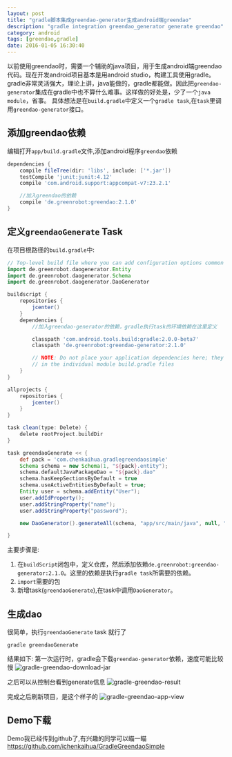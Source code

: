```yaml
---
layout: post
title: "gradle脚本集成greendao-generator生成android端greendao"
description: "gradle integration greendao_generator generate greendao"
category: android
tags: [greendao,gradle]
date: 2016-01-05 16:30:40
---
```

以前使用greendao时，需要一个辅助的java项目，用于生成android端greendao代码。现在开发android项目基本是用android studio，构建工具使用gradle。gradle非常灵活强大，理论上讲，java能做的，gradle都能做。因此把`greendao-generator`集成在gradle中也不算什么难事。这样做的好处是，少了一个`java module`，省事。<!-- more -->
具体想法是在`build.gradle`中定义一个`gradle task`,在`task`里调用`greendao-generator`接口。

## 添加greendao依赖
编辑打开`app/build.gradle`文件,添加android程序`greendao`依赖

```groovy
dependencies {
    compile fileTree(dir: 'libs', include: ['*.jar'])
    testCompile 'junit:junit:4.12'
    compile 'com.android.support:appcompat-v7:23.2.1'

    //加入greendao的依赖
    compile 'de.greenrobot:greendao:2.1.0'
}
```



## 定义`greendaoGenerate` Task

在项目根路径的`build.gradle`中:

```groovy
// Top-level build file where you can add configuration options common to all sub-projects/modules.
import de.greenrobot.daogenerator.Entity
import de.greenrobot.daogenerator.Schema
import de.greenrobot.daogenerator.DaoGenerator

buildscript {
    repositories {
        jcenter()
    }
    dependencies {
        //加入greendao-generator的依赖，gradle执行task的环境依赖在这里定义

        classpath 'com.android.tools.build:gradle:2.0.0-beta7'
        classpath 'de.greenrobot:greendao-generator:2.1.0'

        // NOTE: Do not place your application dependencies here; they belong
        // in the individual module build.gradle files
    }
}

allprojects {
    repositories {
        jcenter()
    }
}

task clean(type: Delete) {
    delete rootProject.buildDir
}

task greendaoGenerate << {
    def pack = 'com.chenkaihua.gradlegreendaosimple'
    Schema schema = new Schema(1, "${pack}.entity");
    schema.defaultJavaPackageDao = "${pack}.dao"
    schema.hasKeepSectionsByDefault = true
    schema.useActiveEntitiesByDefault = true;
    Entity user = schema.addEntity("User");
    user.addIdProperty();
    user.addStringProperty("name");
    user.addStringProperty("password");

    new DaoGenerator().generateAll(schema, "app/src/main/java", null, "app/src/test/java");

}
```
主要步骤是:

1. 在`buildScript`闭包中，定义仓库，然后添加依赖`de.greenrobot:greendao-generator:2.1.0`。这里的依赖是执行`gradle task`所需要的依赖。
2. `import`需要的包
3. 新增task(`greendaoGenerate`),在task中调用`DaoGenerator`。

## 生成dao
很简单，执行`greendaoGenerate` task 就行了

```shell
gradle greendaoGenerate
```
结果如下:
第一次运行时，gradle会下载`greendao-generator`依赖，速度可能比较慢
![gradle-greendao-download-jar](http://7xivpo.com1.z0.glb.clouddn.com/greendao-download_jar.png)

之后可以从控制台看到generate信息
![gradle-greendao-result](http://7xivpo.com1.z0.glb.clouddn.com/gradle-greendao-resutl.png)

完成之后刷新项目，是这个样子的
![gradle-greendao-app-view](http://7xivpo.com1.z0.glb.clouddn.com/greendao-result_view.png)

## Demo下载

Demo我已经传到github了,有兴趣的同学可以瞄一瞄
<https://github.com/ichenkaihua/GradleGreendaoSimple>



